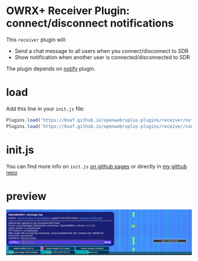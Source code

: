 # OWRX+ Receiver Plugin: connect/disconnect notifications

This `receiver` plugin will:
 - Send a chat message to all users when you connect/disconnect to SDR
 - Show notification when another user is connected/disconnected to SDR

The plugin depends on [notify](https://0xaf.github.io/openwebrxplus-plugins/receiver/notify/) plugin.


# load
Add this line in your `init.js` file:
```js
Plugins.load('https://0xaf.github.io/openwebrxplus-plugins/receiver/notify/notify.js');
Plugins.load('https://0xaf.github.io/openwebrxplus-plugins/receiver/connect_notify/connect_notify.js');
```

# init.js
You can find more info on `init.js` [on github pages](https://0xaf.github.io/openwebrxplus-plugins/) or directly in [my github repo](https://github.com/0xAF/openwebrxplus-plugins)

# preview
![shortcuts](connect_notify.png "Preview")
